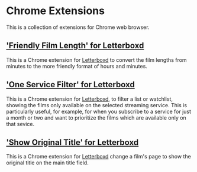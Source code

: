# Chrome Extensions

This is a collection of extensions for Chrome web browser.

## ['Friendly Film Length' for Letterboxd](https://github.com/HaraldoFilho/ChromeExtensions/tree/main/FriendlyFilmLength)

This is a Chrome extension for [Letterboxd](https://letterboxd.com/) to convert the film lengths from minutes to the more friendly format of hours and minutes.

## ['One Service Filter' for Letterboxd](https://github.com/HaraldoFilho/ChromeExtensions/tree/main/OneServiceFilter)

This is a Chrome extension for [Letterboxd](https://letterboxd.com/), to filter a list or watchlist, showing the films only available on the selected streaming service. This is particularly useful, for example, for when you subscribe to a service for just a month or two and want to prioritize the films which are available only on that sevice.

## ['Show Original Title' for Letterboxd](https://github.com/HaraldoFilho/ChromeExtensions/tree/main/ShowOriginalTitle)

This is a Chrome extension for [Letterboxd](https://letterboxd.com/) change a film's page to show the original title on the main title field.

